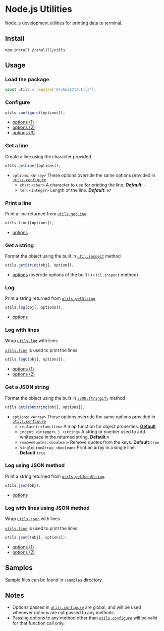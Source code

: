# Node.js Utilities

Node.js development utilities for printing data to terminal.

## Install

```shell script
npm install @rahul171/utils
```

## Usage

### Load the package
```javascript
const utils = require('@rahul171/utils');
```

### Configure
```javascript
utils.configure([options]);
```
- [options (1)](#get-a-line)
- [options (2)](#get-a-json-string)
- [options (3)](#get-a-string)


### Get a line
Create a line using the character provided.
```javascript
utils.getLine([options]);
```
- `options`: `<Array>` These options override the same options provided in [`utils.configure`](#configure)
    - `char`: `<char>` A character to use for printing the line. ***Default***: `-`
    - `len`: `<integer>` Length of the line. ***Default***: `67`

### Print a line
Print a line returned from [`utils.getLine`](#get-a-line).
```javascript
utils.line([options]);
```
- [options](#get-a-line)

### Get a string
Format the object using the built in [`util.inspect`](https://nodejs.org/api/util.html#util_util_inspect_object_options) method
```javascript
utils.getString(obj[, option]);
```
- [options](https://nodejs.org/api/util.html#util_util_inspect_object_options)
(override options of the built in `util.inspect` method)
    
### Log
Print a string returned from [`utils.getString`](#get-a-string)
```javascript
utils.log(obj[, options]);
```
- [options](#get-a-string)

### Log with lines
Wrap [`utils.log`](#log) with lines

[`utils.line`](#print-a-line) is used to print the lines
```javascript
utils.logC(obj[, options]);
```
- [options (1)](#print-a-line)
- [options (2)](#get-a-string)

### Get a JSON string
Format the object using the built in [`JSON.stringify`](https://developer.mozilla.org/en-US/docs/Web/JavaScript/Reference/Global_Objects/JSON/stringify) method
```javascript
utils.getJsonString(obj[, options]);
```
- `options`: `<Array>` These options override the same options provided in [`utils.configure`](#configure)
    - `replacer`: `<function>` A map function for object properties. [**Default**](https://github.com/rahul3883/utils/blob/master/index.js#L12)
    - `indent`: `<integer> | <string>` A string or number used to add whitespace in the returned string. **Default**:`4`
    - `removeQuotes`: `<boolean>` Remove quotes from the keys. **Default**:`true`
    - `singleLineArray`: `<boolean>` Print an array in a single line. **Default**:`true`

### Log using JSON method
Print a string returned from [`utils.getJsonString`](#get-a-json-string).
```javascript
utils.json(obj);
```
- [options](#get-a-json-string)

### Log with lines using JSON method
Wrap [`utils.json`](#log-using-json-method) with lines

[`utils.line`](#print-a-line) is used to print the lines
```javascript
utils.jsonC(obj[, options]);
```
- [options (1)](#print-a-line)
- [options (2)](#get-a-json-string)

## Samples

Sample files can be found in [`/samples`](https://github.com/rahul3883/utils/tree/master/samples) directory.

## Notes

- Options passed in [`utils.configure`](#configure) are global, and will be used
whenever options are not passed to any methods.
- Passing options to any method other than [`utils.configure`](#configure) will
be valid for that function call only.
